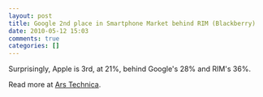 ```yaml
---
layout: post
title: Google 2nd place in Smartphone Market behind RIM (Blackberry)
date: 2010-05-12 15:03
comments: true
categories: []
---
```

Surprisingly, Apple is 3rd, at 21%, behind Google's 28% and RIM's 36%.

Read more at <a href="http://arstechnica.com/apple/news/2010/05/android-overtakes-apple-in-us-smartphone-market.ars">Ars Technica</a>.
